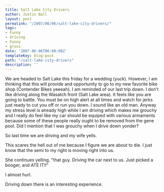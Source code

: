 ```yaml
---
title: Salt Lake City Drivers
author: Justin Ball
layout: post
permalink: "/2007/06/06/salt-lake-city-drivers/"
tags:
- Funny
- driving
- Funny
- gross
date: '2007-06-06T06:00:00Z'
templateKey: blog-post
path: "/salt-lake-city-drivers"
description: ''
---
```


We are headed to Salt Lake this friday for a wedding (yuck). However, I am thinking that this will provide and opportunity to go to my new favorite bike shop (Contender Bikes yeeeah). I am reminded of our last trip down. I don't like driving along the Wasatch front (Salt Lake area). It feels like you are going to battle. You must be on high alert at all times and watch for jerks just ready to cut you off or run you down. I sound like an old man. Anyway my stress level is already high while I am driving which makes me grouchy and I really do feel like my car should be equiped with various armaments because some of these people really ought to be removed from the gene pool. Did I mention that I was grouchy when I drive down yonder?

So last time we are driving and my wife yells.

This scares the hell out of me because I figure we are about to die. I just know that the semi to my right is moving right into us.

She continues yelling, "that guy. Driving the car next to us. Just picked a booger, and ATE IT!!"

I almost hurl.

Driving down there is an interesting experience.
